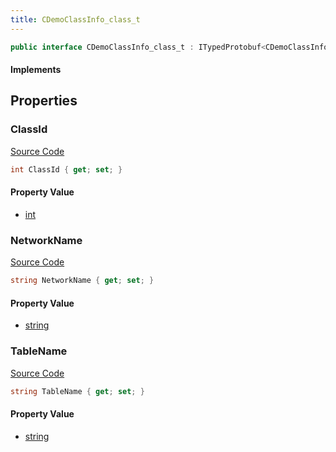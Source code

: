```yaml
---
title: CDemoClassInfo_class_t
---
```


```csharp
public interface CDemoClassInfo_class_t : ITypedProtobuf<CDemoClassInfo_class_t>, INativeHandle
```

#### Implements

## Properties

### ClassId

[Source Code](https://github.com/swiftly-solution/swiftlys2/blob/beta/managed/src/SwiftlyS2.Generated/Protobufs/Interfaces/CDemoClassInfo_class_t.cs#L13)

```csharp
int ClassId { get; set; }
```

#### Property Value

- [int](https://learn.microsoft.com/dotnet/api/system.int32)

### NetworkName

[Source Code](https://github.com/swiftly-solution/swiftlys2/blob/beta/managed/src/SwiftlyS2.Generated/Protobufs/Interfaces/CDemoClassInfo_class_t.cs#L16)

```csharp
string NetworkName { get; set; }
```

#### Property Value

- [string](https://learn.microsoft.com/dotnet/api/system.string)

### TableName

[Source Code](https://github.com/swiftly-solution/swiftlys2/blob/beta/managed/src/SwiftlyS2.Generated/Protobufs/Interfaces/CDemoClassInfo_class_t.cs#L19)

```csharp
string TableName { get; set; }
```

#### Property Value

- [string](https://learn.microsoft.com/dotnet/api/system.string)

